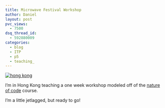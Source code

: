 ```yaml
---
title: Microwave Festival Workshop
author: Daniel
layout: post
pvc_views:
  - 7500
dsq_thread_id:
  - 592880009
categories:
  - blog
  - ITP
  - p5
  - teaching_
---
```

<p><a href="http://www.flickr.com/photos/shiffman/185926540/" title="photo sharing"><img src="http://static.flickr.com/75/185926540_44e3b33df9_m.jpg" alt="hong kong"/></a></p>
<p>I&#8217;m in Hong Kong teaching a one week workshop modeled off of the <a href="http://shiffman.net/teaching/the-nature-of-code/">nature of code</a> course.</p>
<p>I&#8217;m a little jetlagged, but ready to go!</p>
